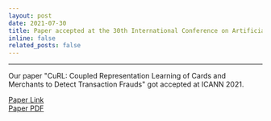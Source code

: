 ```yaml
---
layout: post
date: 2021-07-30
title: Paper accepted at the 30th International Conference on Artificial Neural Networks (ICANN 2021)
inline: false
related_posts: false
---
```



---

Our paper "CuRL: Coupled Representation Learning of Cards and Merchants to Detect Transaction Frauds" got accepted at ICANN 2021.

[Paper Link](https://link.springer.com/chapter/10.1007/978-3-030-86383-8_2)  
[Paper PDF](/assets/pdf/papers/CuRL_Camera_Ready.pdf)
